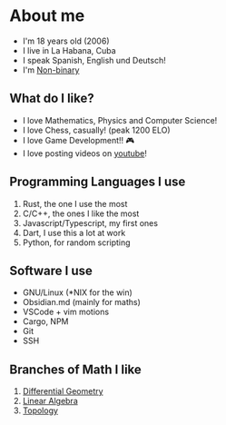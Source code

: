 # About me
- I'm 18 years old (2006)
- I live in La Habana, Cuba
- I speak Spanish, English und Deutsch!
- I'm [Non-binary](https://en.wikipedia.org/wiki/Non-binary)
## What do I like?
- I love Mathematics, Physics and Computer Science!
- I love Chess, casually! (peak 1200 ELO)
- I love Game Development!! 🎮
- I love posting videos on [youtube](https://www.youtube.com/@RooterDelWifiXs)!
## Programming Languages I use
1. Rust, the one I use the most
2. C/C++, the ones I like the most
3. Javascript/Typescript, my first ones
4. Dart, I use this a lot at work
5. Python, for random scripting
## Software I use
- GNU/Linux (\*NIX for the win)
- Obsidian.md (mainly for maths)
- VSCode + vim motions
- Cargo, NPM
- Git
- SSH
## Branches of Math I like
1. [Differential Geometry](https://en.wikipedia.org/wiki/Differential_geometry)
2. [Linear Algebra](https://en.wikipedia.org/wiki/Linear_algebra)
3. [Topology](https://en.wikipedia.org/wiki/Topology)

